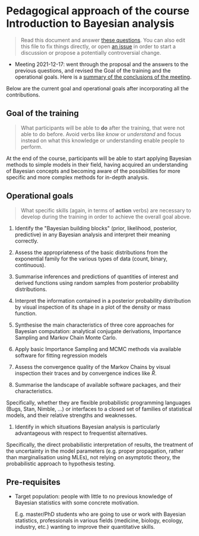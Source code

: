 # Pedagogical approach of the course Introduction to Bayesian analysis

> Read this document and answer [these questions](https://github.com/VABAR/vibass_dev_introductory_training/issues/1). 
> You can also edit this file to fix things directly, or open [an issue](https://github.com/VABAR/vibass_dev_introductory_training/issues/new/choose) in order to start a discussion or propose a potentially controversial change.

- Meeting 2021-12-17: went through the proposal and the answers to the previous
questions, and revised the Goal of the training and the operational goals.
Here is a [summary of the conclusions of the meeting](20211227_minutes.md).

Below are the current goal and operational goals after incorporating all the
contributions.

## Goal of the training


> What participants will be able to __do__ after the training, that were not able to do before. Avoid verbs like _know_ or _understand_ and focus instead on what this knowledge or understanding enable people to perform.

At the end of the course, participants will be able to start applying Bayesian
methods to simple models in their field, having acquired an understanding of
Bayesian concepts and becoming aware of the possibilities for more specific and
more complex methods for in-depth analysis.


## Operational goals

> What specific skills (again, in terms of __action__ verbs) are necessary to develop during the training in order to achieve the overall goal above.

1. Identify the "Bayesian building blocks" (prior, likelihood, posterior, predictive) in any Bayesian analysis and interpret their meaning correctly.

1. Assess the appropriateness of the basic distributions from the exponential family for the various types of data (count, binary, continuous).

1. Summarise inferences and predictions of quantities of interest and derived
functions using random samples from posterior probability distributions.

1. Interpret the information contained in a posterior probability distribution by
visual inspection of its shape in a plot of the density or mass function.

1. Synthesise the main characteristics of three core approaches for Bayesian
computation: analytical conjugate derivations, Importance Sampling and Markov
Chain Monte Carlo.

1. Apply basic Importance Sampling and MCMC methods via available software for
fitting regression models

1. Assess the convergence quality of the Markov Chains by visual inspection 
their traces and by convergence indices like $\hat R$.

1. Summarise the landscape of available software packages, and their
characteristics.

  Specifically, whether they are flexible probabilistic programming languages
  (Bugs, Stan, Nimble, ...) or interfaces to a closed set of families of 
  statistical models, and their relative strengths and weaknesses.

1. Identify in which situations Bayesian analysis is particularly advantageous
with respect to frequentist alternatives.

  Specifically, the direct probabilistic interpretation of results, the treatment
  of the uncertainty in the model parameters (e.g. proper propagation, rather
  than marginalisation using MLEs), not relying on asymptotic theory,
  the probabilistic approach to hypothesis testing.


## Pre-requisites

- Target population: people with little to no previous knowledge of Bayesian statistics with some concrete motivation.

	E.g. master/PhD students who are going to use or work with Bayesian statistics, professionals in various fields (medicine, biology, ecology, industry, etc.) wanting to improve their quantitative skills.

